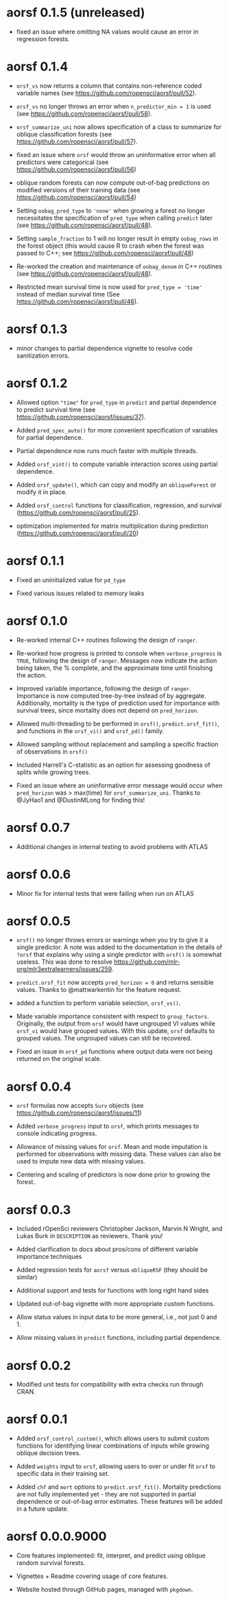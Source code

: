# aorsf 0.1.5 (unreleased)

* fixed an issue where omitting NA values would cause an error in regression forests.

# aorsf 0.1.4

* `orsf_vs` now returns a column that contains non-reference coded variable names (see https://github.com/ropensci/aorsf/pull/52).

* `orsf_vs` no longer throws an error when `n_predictor_min = 1` is used (see https://github.com/ropensci/aorsf/pull/58).

* `orsf_summarize_uni` now allows specification of a class to summarize for oblique classification forests (see https://github.com/ropensci/aorsf/pull/57). 

* fixed an issue where `orsf` would throw an uninformative error when all predictors were categorical (see https://github.com/ropensci/aorsf/pull/56)

* oblique random forests can now compute out-of-bag predictions on modified versions of their training data (see https://github.com/ropensci/aorsf/pull/54)

* Setting `oobag_pred_type` to `'none'` when growing a forest no longer necessitates the specification of `pred_type` when calling `predict` later (see https://github.com/ropensci/aorsf/pull/48). 

* Setting `sample_fraction` to 1 will no longer result in empty `oobag_rows` in the forest object (this would cause R to crash when the forest was passed to C++; see https://github.com/ropensci/aorsf/pull/48)

* Re-worked the creation and maintenance of `oobag_denom` in C++ routines (see https://github.com/ropensci/aorsf/pull/48).

* Restricted mean survival time is now used for `pred_type = 'time'` instead of median survival time (See https://github.com/ropensci/aorsf/pull/46).

# aorsf 0.1.3

* minor changes to partial dependence vignette to resolve code sanitization errors. 

# aorsf 0.1.2

* Allowed option `"time"` for `pred_type` in `predict` and partial dependence to predict survival time (see https://github.com/ropensci/aorsf/issues/37).

* Added `pred_spec_auto()` for more convenient specification of variables for partial dependence.

* Partial dependence now runs much faster with multiple threads.

* Added `orsf_vint()` to compute variable interaction scores using partial dependence.

* Added `orsf_update()`, which can copy and modify an `obliqueForest` or modify it in place.

* Added `orsf_control` functions for classification, regression, and survival (https://github.com/ropensci/aorsf/pull/25).

* optimization implemented for matrix multiplication during prediction (https://github.com/ropensci/aorsf/pull/20)

# aorsf 0.1.1

* Fixed an uninitialized value for `pd_type`

* Fixed various issues related to memory leaks

# aorsf 0.1.0

* Re-worked internal C++ routines following the design of `ranger`. 

* Re-worked how progress is printed to console when `verbose_progress` is `TRUE`, following the design of `ranger`. Messages now indicate the action being taken, the % complete, and the approximate time until finishing the action. 

* Improved variable importance, following the design of `ranger`. Importance is now computed tree-by-tree instead of by aggregate. Additionally, mortality is the type of prediction used for importance with survival trees, since mortality does not depend on `pred_horizon`.

* Allowed multi-threading to be performed in `orsf()`, `predict.orsf_fit()`, and functions in the `orsf_vi()` and `orsf_pd()` family.

* Allowed sampling without replacement and sampling a specific fraction of observations in `orsf()`

* Included Harrell's C-statistic as an option for assessing goodness of splits while growing trees.

* Fixed an issue where an uninformative error message would occur when `pred_horizon` was > max(time) for `orsf_summarize_uni`. Thanks to @JyHao1 and @DustinMLong for finding this!

# aorsf 0.0.7

* Additional changes in internal testing to avoid problems with ATLAS

# aorsf 0.0.6

* Minor fix for internal tests that were failing when run on ATLAS

# aorsf 0.0.5

* `orsf()` no longer throws errors or warnings when you try to give it a single predictor. A note was added to the documentation in the details of `?orsf` that explains why using a single predictor with `orsf()` is somewhat useless. This was done to resolve https://github.com/mlr-org/mlr3extralearners/issues/259.

* `predict.orsf_fit` now accepts `pred_horizon = 0` and returns sensible values. Thanks to @mattwarkentin for the feature request.

* added a function to perform variable selection, `orsf_vs()`.

* Made variable importance consistent with respect to `group_factors`. Originally, the output from `orsf` would have ungrouped VI values while `orsf_vi` would have grouped values. With this update, `orsf` defaults to grouped values. The ungrouped values can still be recovered.

* Fixed an issue in `orsf_pd` functions where output data were not being returned on the original scale.


# aorsf 0.0.4

* `orsf` formulas now accepts `Surv` objects (see https://github.com/ropensci/aorsf/issues/11)

* Added `verbose_progress` input to `orsf`, which prints messages to console indicating progress. 

* Allowance of missing values for `orsf`. Mean and mode imputation is performed for observations with missing data. These values can also be used to impute new data with missing values.

* Centering and scaling of predictors is now done prior to growing the forest. 

# aorsf 0.0.3

* Included rOpenSci reviewers Christopher Jackson, Marvin N Wright, and Lukas Burk in `DESCRIPTION` as reviewers. Thank you!

* Added clarification to docs about pros/cons of different variable importance techniques

* Added regression tests for `aorsf` versus `obliqueRSF` (they should be similar)

* Additional support and tests for functions with long right hand sides

* Updated out-of-bag vignette with more appropriate custom functions.

* Allow status values in input data to be more general, i.e., not just 0 and 1.

* Allow missing values in `predict` functions, including partial dependence.

# aorsf 0.0.2

* Modified unit tests for compatibility with extra checks run through CRAN.

# aorsf 0.0.1

* Added `orsf_control_custom()`, which allows users to submit custom functions for identifying linear combinations of inputs while growing oblique decision trees.

* Added `weights` input to `orsf`, allowing users to over or under fit `orsf` to specific data in their training set.

* Added `chf` and `mort` options to `predict.orsf_fit()`. Mortality predictions are not fully implemented yet - they are not supported in partial dependence or out-of-bag error estimates. These features will be added in a future update.

# aorsf 0.0.0.9000

* Core features implemented: fit, interpret, and predict using oblique random survival forests.

* Vignettes + Readme covering usage of core features.

* Website hosted through GitHub pages, managed with `pkgdown`.

